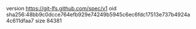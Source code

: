 version https://git-lfs.github.com/spec/v1
oid sha256:48bb9c0dcce764efb929e74249b5945c6ec6fdc17513e737b4924a4c611dfaa7
size 84381
